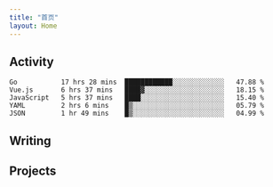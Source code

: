 ```yaml
---
title: "首页"
layout: Home
---
```


## Activity
<!--START_SECTION:waka-->
```text
Go           17 hrs 28 mins  ████████████░░░░░░░░░░░░░   47.88 % 
Vue.js       6 hrs 37 mins   ████▓░░░░░░░░░░░░░░░░░░░░   18.15 % 
JavaScript   5 hrs 37 mins   ████░░░░░░░░░░░░░░░░░░░░░   15.40 % 
YAML         2 hrs 6 mins    █▒░░░░░░░░░░░░░░░░░░░░░░░   05.79 % 
JSON         1 hr 49 mins    █▒░░░░░░░░░░░░░░░░░░░░░░░   04.99 % 
```
<!--END_SECTION:waka-->

## Writing
<PindedPosts />

## Projects
<Projects />
